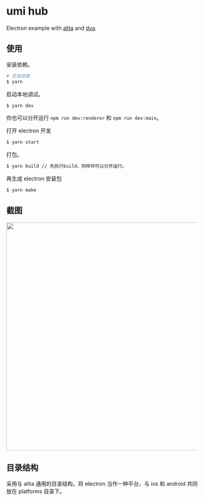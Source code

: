 # umi hub

Electron example with [alita](https://github.com/umijs/umi/) and [dva](https://github.com/dvajs/dva/).

## 使用

安装依赖。

```bash
# 安装依赖
$ yarn
```

启动本地调试。

```bash
$ yarn dev
```

你也可以分开运行 `npm run dev:renderer` 和 `npm run dev:main`。

打开 electron 开发

```bash
$ yarn start
```

打包。

```bash
$ yarn build // 先执行build，同样你可以分开运行。
```

再生成 electron 安装包

```bash
$ yarn make
```

## 截图

<img src="https://gw.alipayobjects.com/zos/rmsportal/EHDQdNKjUrVxTGfBTMVv.png" width="600" />

## 目录结构

采用与 alita 通用的目录结构，将 electron 当作一种平台，与 ios 和 android 共同放在 platforms 目录下。
